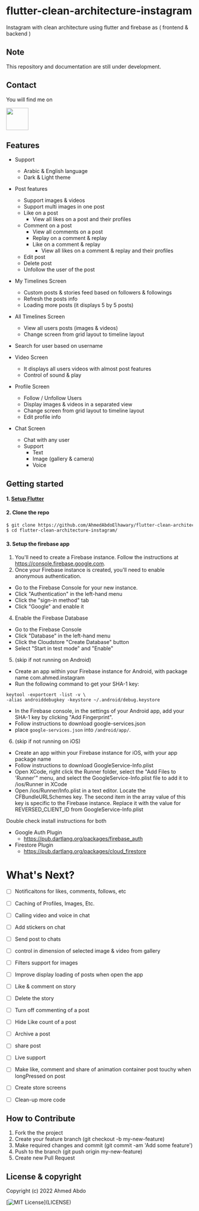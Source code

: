 # flutter-clean-architecture-instagram

Instagram with clean architecture using flutter and firebase as ( frontend & backend )

## Note 

This repository and documentation are still under development.

## Contact

You will find me on 

<a href="https://www.linkedin.com/in/ahmedabdoelhawary/"><img src="https://user-images.githubusercontent.com/35039342/55471530-94b34280-5627-11e9-8c0e-6fe86a8406d6.png" width="60"></a>

## Features

* Support
  * Arabic & English language
  * Dark & Light theme 

* Post features
  * Support images & videos 
  * Support multi images in one post
  * Like on a post 
    * View all likes on a post and their profiles
  * Comment on a post 
    * View all comments on a post
    * Replay on a comment & replay 
    * Like on a comment & replay
      * View all likes on a comment & replay and their profiles
  * Edit post
  * Delete post
  * Unfollow the user of the post

* My Timelines Screen
  * Custom posts & stories feed based on followers & followings
  * Refresh the posts info
  * Loading more posts (it displays 5 by 5 posts)

* All Timelines Screen
  * View all users posts (images & videos)
  * Change screen from grid layout to timeline layout

* Search for user based on username

* Video Screen 
  * It displays all users videos with almost post features
  * Control of sound & play
  
* Profile Screen
  * Follow / Unfollow Users
  * Display images & videos in a separated view
  * Change screen from grid layout to timeline layout
  * Edit profile info
  
* Chat Screen
  * Chat with any user
  * Support
    * Text
    * Image (gallery & camera)
    * Voice

## Getting started

#### 1. [Setup Flutter](https://flutter.io/setup/)

#### 2. Clone the repo

```sh
$ git clone https://github.com/AhmedAbdoElhawary/flutter-clean-architecture-instagram
$ cd flutter-clean-architecture-instagram/
```

#### 3. Setup the firebase app

1. You'll need to create a Firebase instance. Follow the instructions at https://console.firebase.google.com.
2. Once your Firebase instance is created, you'll need to enable anonymous authentication.

* Go to the Firebase Console for your new instance.
* Click "Authentication" in the left-hand menu
* Click the "sign-in method" tab
* Click "Google" and enable it


4. Enable the Firebase Database
* Go to the Firebase Console
* Click "Database" in the left-hand menu
* Click the Cloudstore "Create Database" button
* Select "Start in test mode" and "Enable"

5. (skip if not running on Android)

* Create an app within your Firebase instance for Android, with package name com.ahmed.instagram
* Run the following command to get your SHA-1 key:

```
keytool -exportcert -list -v \
-alias androiddebugkey -keystore ~/.android/debug.keystore
```

* In the Firebase console, in the settings of your Android app, add your SHA-1 key by clicking "Add Fingerprint".
* Follow instructions to download google-services.json
* place `google-services.json` into `/android/app/`.


6. (skip if not running on iOS)

* Create an app within your Firebase instance for iOS, with your app package name
* Follow instructions to download GoogleService-Info.plist
* Open XCode, right click the Runner folder, select the "Add Files to 'Runner'" menu, and select the GoogleService-Info.plist file to add it to /ios/Runner in XCode
* Open /ios/Runner/Info.plist in a text editor. Locate the CFBundleURLSchemes key. The second item in the array value of this key is specific to the Firebase instance. Replace it with the value for REVERSED_CLIENT_ID from GoogleService-Info.plist

Double check install instructions for both
   - Google Auth Plugin
     - https://pub.dartlang.org/packages/firebase_auth
   - Firestore Plugin
     -  https://pub.dartlang.org/packages/cloud_firestore


# What's Next?
 - [ ] Notificaitons for likes, comments, follows, etc
 - [ ] Caching of Profiles, Images, Etc.
 - [ ] Calling video and voice in chat
 - [ ] Add stickers on chat
 - [ ] Send post to chats
 - [ ] control in dimension of selected image & video from gallery
 - [ ] Filters support for images
 - [ ] Improve display loading of posts when open the app
 - [ ] Like & comment on story
 - [ ] Delete the story
 - [ ] Turn off commenting of a post
 - [ ] Hide Like count of a post
 - [ ] Archive a post
 - [ ] share post
 - [ ] Live support
 - [ ] Make like, comment and share of animation container post touchy when longPressed on post
 - [ ] Create store screens
 - [ ] Clean-up more code



## How to Contribute
1. Fork the the project
2. Create your feature branch (git checkout -b my-new-feature)
3. Make required changes and commit (git commit -am 'Add some feature')
4. Push to the branch (git push origin my-new-feature)
5. Create new Pull Request


## License & copyright

Copyright (c) 2022 Ahmed Abdo

[![MIT License](https://img.shields.io/apm/l/atomic-design-ui.svg?)](LICENSE)
